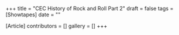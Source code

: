 +++
title = "CEC History of Rock and Roll Part 2"
draft = false
tags = [Showtapes]
date = ""

[Article]
contributors = []
gallery = []
+++